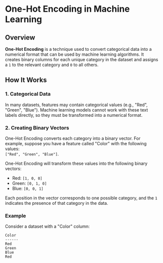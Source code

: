 # One-Hot Encoding in Machine Learning

## Overview
**One-Hot Encoding** is a technique used to convert categorical data into a numerical format that can be used by machine learning algorithms. It creates binary columns for each unique category in the dataset and assigns a `1` to the relevant category and `0` to all others.

## How It Works

### 1. **Categorical Data**
In many datasets, features may contain categorical values (e.g., "Red", "Green", "Blue"). Machine learning models cannot work with these text labels directly, so they must be transformed into a numerical format.

### 2. **Creating Binary Vectors**
One-Hot Encoding converts each category into a binary vector. For example, suppose you have a feature called "Color" with the following values:  
`["Red", "Green", "Blue"]`.

One-Hot Encoding will transform these values into the following binary vectors:
- Red: `[1, 0, 0]`
- Green: `[0, 1, 0]`
- Blue: `[0, 0, 1]`

Each position in the vector corresponds to one possible category, and the `1` indicates the presence of that category in the data.

### Example
Consider a dataset with a "Color" column:
```text
Color
------
Red
Green
Blue
Red
